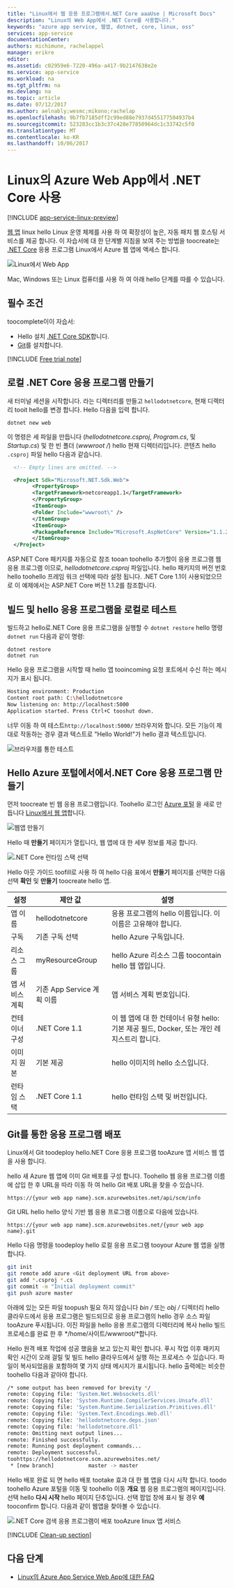 ```yaml
---
title: "Linux에서 웹 응용 프로그램에서.NET Core aaaUse | Microsoft Docs"
description: "Linux의 Web App에서 .NET Core를 사용합니다."
keywords: "azure app service, 웹앱, dotnet, core, linux, oss"
services: app-service
documentationCenter: 
authors: michimune, rachelappel
manager: erikre
editor: 
ms.assetid: c02959e6-7220-496a-a417-9b2147638e2e
ms.service: app-service
ms.workload: na
ms.tgt_pltfrm: na
ms.devlang: na
ms.topic: article
ms.date: 07/12/2017
ms.author: aelnably;wesmc;mikono;rachelap
ms.openlocfilehash: 9b7fb7185dff2c99ed88e7937d455177504937b4
ms.sourcegitcommit: 523283cc1b3c37c428e77850964dc1c33742c5f0
ms.translationtype: MT
ms.contentlocale: ko-KR
ms.lasthandoff: 10/06/2017
---
```

# <a name="use-net-core-in-an-azure-web-app-on-linux"></a>Linux의 Azure Web App에서 .NET Core 사용 #

[!INCLUDE [app-service-linux-preview](../../includes/app-service-linux-preview.md)]

[웹 앱](https://docs.microsoft.com/azure/app-service-web/app-service-linux-intro) linux hello Linux 운영 체제를 사용 하 여 확장성이 높은, 자동 패치 웹 호스팅 서비스를 제공 합니다. 이 자습서에 대 한 단계별 지침을 보여 주는 방법을 toocreate는 [.NET Core](https://docs.microsoft.com/aspnet/core/) 응용 프로그램 Linux에서 Azure 웹 앱에 액세스 합니다. 

![Linux에서 Web App][10]

Mac, Windows 또는 Linux 컴퓨터를 사용 하 여 아래 hello 단계를 따를 수 있습니다.

## <a name="prerequisites"></a>필수 조건 ##

toocomplete이이 자습서: 

* Hello 설치 [.NET Core SDK](https://www.microsoft.com/net/download/core)합니다.
* [Git](https://git-scm.com/downloads)를 설치합니다.

[!INCLUDE [Free trial note](../../includes/quickstarts-free-trial-note.md)]

## <a name="create-a-local-net-core-application"></a>로컬 .NET Core 응용 프로그램 만들기 ##

새 터미널 세션을 시작합니다. 라는 디렉터리를 만들고 `hellodotnetcore`, 현재 디렉터리 tooit hello를 변경 합니다. Hello 다음을 입력 합니다. 

```
dotnet new web
``` 

  이 명령은 세 파일을 만듭니다 (*hellodotnetcore.csproj*, *Program.cs*, 및 *Startup.cs*) 및 한 빈 폴더 (*wwwroot /*) hello 현재 디렉터리입니다. 콘텐츠 hello `.csproj` 파일 hello 다음과 같습니다. 

```xml
  <!-- Empty lines are omitted. -->

  <Project Sdk="Microsoft.NET.Sdk.Web">
        <PropertyGroup>
        <TargetFramework>netcoreapp1.1</TargetFramework>
        </PropertyGroup>
        <ItemGroup>
        <Folder Include="wwwroot\" />
        </ItemGroup>
        <ItemGroup>
        <PackageReference Include="Microsoft.AspNetCore" Version="1.1.2" />
        </ItemGroup>
  </Project>
```

ASP.NET Core 패키지를 자동으로 참조 tooan toohello 추가할이 응용 프로그램 웹 응용 프로그램 이므로, *hellodotnetcore.csproj* 파일입니다. hello 패키지의 버전 번호 hello toohello 프레임 워크 선택에 따라 설정 됩니다. .NET Core 1.1이 사용되었으므로 이 예제에서는 ASP.NET Core 버전 1.1.2를 참조합니다.

## <a name="build-and-test-hello-application-locally"></a>빌드 및 hello 응용 프로그램을 로컬로 테스트 ##

빌드하고 hello로.NET Core 응용 프로그램을 실행할 수 `dotnet restore` hello 명령 `dotnet run` 다음과 같이 명령:

```
dotnet restore
dotnet run
```


Hello 응용 프로그램을 시작할 때 hello 앱 tooincoming 요청 포트에서 수신 하는 메시지가 표시 됩니다. 

```bash
Hosting environment: Production
Content root path: C:\hellodotnetcore
Now listening on: http://localhost:5000
Application started. Press Ctrl+C tooshut down.
```

너무 이동 하 여 테스트`http://localhost:5000/` 브라우저와 합니다. 모든 기능이 제대로 작동하는 경우 결과 텍스트로 "Hello World!"가 hello 결과 텍스트입니다.

![브라우저를 통한 테스트][7]

## <a name="create-a-net-core-app-in-hello-azure-portal"></a>Hello Azure 포털에서에서.NET Core 응용 프로그램 만들기 ##

먼저 toocreate 빈 웹 응용 프로그램입니다. Toohello 로그인 [Azure 포털](https://portal.azure.com/) 을 새로 만듭니다 [Linux에서 웹 앱](https://portal.azure.com/#create/Microsoft.AppSvcLinux)합니다.

![웹앱 만들기][1]

Hello 때 **만들기** 페이지가 열립니다, 웹 앱에 대 한 세부 정보를 제공 합니다.

![.NET Core 런타임 스택 선택][2]

Hello 아웃 가이드 toofill로 사용 하 여 hello 다음 표에서 **만들기** 페이지를 선택한 다음 선택 **확인** 및 **만들기** toocreate hello 앱.

| 설정      | 제안 값  | 설명                                        |
| ------------ | ---------------- | -------------------------------------------------- |
| 앱 이름 | hellodotnetcore  | 응용 프로그램의 hello 이름입니다. 이 이름은 고유해야 합니다. |
| 구독 | 기존 구독 선택 | hello Azure 구독입니다. |
| 리소스 그룹 | myResourceGroup |  hello Azure 리소스 그룹 toocontain hello 웹 앱입니다. |
| 앱 서비스 계획 | 기존 App Service 계획 이름 |  앱 서비스 계획 번호입니다.  |
| 컨테이너 구성 | .NET Core 1.1 | 이 웹 앱에 대 한 컨테이너 유형 hello: 기본 제공 필드, Docker, 또는 개인 레지스트리 합니다. |
| 이미지 원본  | 기본 제공  |  hello 이미지의 hello 소스입니다. |
| 런타임 스택  | .NET Core 1.1  | hello 런타임 스택 및 버전입니다.  |

## <a name="deploy-your-application-via-git"></a>Git를 통한 응용 프로그램 배포 ##

Linux에서 Git toodeploy hello.NET Core 응용 프로그램 tooAzure 앱 서비스 웹 앱을 사용 합니다.

hello 새 Azure 웹 앱에 이미 Git 배포를 구성 합니다. Toohello 웹 응용 프로그램 이름에 삽입 한 후 URL을 따라 이동 하 여 hello Git 배포 URL을 찾을 수 있습니다.

```https://{your web app name}.scm.azurewebsites.net/api/scm/info```

Git URL hello hello 양식 기반 웹 응용 프로그램 이름으로 다음에 있습니다.

```https://{your web app name}.scm.azurewebsites.net/{your web app name}.git```

Hello 다음 명령을 toodeploy hello 로컬 응용 프로그램 tooyour Azure 웹 앱을 실행 합니다. 
 
```bash
git init
git remote add azure <Git deployment URL from above>
git add *.csproj *.cs
git commit -m "Initial deployment commit"
git push azure master
```

아래에 있는 모든 파일 toopush 필요 하지 않습니다 *bin /* 또는 *obj /* 디렉터리 hello 클라우드에서 응용 프로그램은 빌드되므로 응용 프로그램의 hello 경우 소스 파일 tooAzure 푸시됩니다. 이진 파일을 hello 응용 프로그램의 디렉터리에 복사 hello 빌드 프로세스를 완료 한 후 */home/사이트/wwwroot/*합니다.

Hello 원격 배포 작업에 성공 했음을 보고 있는지 확인 합니다. 푸시 작업 이후 패키지 확인 시간이 오래 걸릴 및 빌드 hello 클라우드에서 실행 하는 프로세스 수 있습니다. 파일이 복사되었음을 포함하여 몇 가지 상태 메시지가 표시됩니다. hello 출력에는 비슷한 toohello 다음과 같아야 합니다.

```bash
/* some output has been removed for brevity */
remote: Copying file: 'System.Net.Websockets.dll' 
remote: Copying file: 'System.Runtime.CompilerServices.Unsafe.dll' 
remote: Copying file: 'System.Runtime.Serialization.Primitives.dll' 
remote: Copying file: 'System.Text.Encodings.Web.dll' 
remote: Copying file: 'hellodotnetcore.deps.json' 
remote: Copying file: 'hellodotnetcore.dll' 
remote: Omitting next output lines...
remote: Finished successfully.
remote: Running post deployment commands...
remote: Deployment successful.
toohttps://hellodotnetcore.scm.azurewebsites.net/
 * [new branch]           master -> master

```

Hello 배포 완료 되 면 hello 배포 tootake 효과 대 한 웹 앱을 다시 시작 합니다. toodo toohello Azure 포털을 이동 및 toohello 이동 **개요** 웹 응용 프로그램의 페이지입니다. 선택 hello **다시 시작** hello 페이지 단추입니다. 선택 팝업 창에 표시 될 경우 **예** tooconfirm 합니다. 다음과 같이 웹앱을 찾아볼 수 있습니다.

![.NET Core 검색 응용 프로그램이 배포 tooAzure linux 앱 서비스][10]

[!INCLUDE [Clean-up section](../../includes/clean-up-section-portal.md)]

## <a name="next-steps"></a>다음 단계
* [Linux의 Azure App Service Web App에 대한 FAQ](./app-service-linux-faq.md)

[1]: ./media/app-service-linux-using-dotnetcore/top-level-create.png
[2]: ./media/app-service-linux-using-dotnetcore/dotnet-new-webapp.png
[7]: ./media/app-service-linux-using-dotnetcore/dotnet-browse-local.png
[10]: ./media/app-service-linux-using-dotnetcore/dotnet-browse-azure.png

